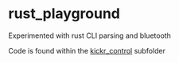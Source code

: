 # rust_playground

Experimented with rust CLI parsing and bluetooth

Code is found within the [kickr_control](kickr_control/) subfolder
